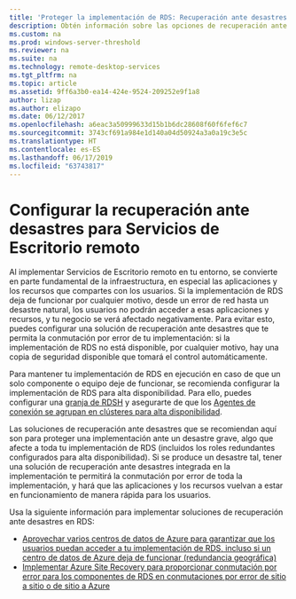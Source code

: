 ```yaml
---
title: 'Proteger la implementación de RDS: Recuperación ante desastres'
description: Obtén información sobre las opciones de recuperación ante desastres para Servicios de Escritorio remoto
ms.custom: na
ms.prod: windows-server-threshold
ms.reviewer: na
ms.suite: na
ms.technology: remote-desktop-services
ms.tgt_pltfrm: na
ms.topic: article
ms.assetid: 9ff6a3b0-ea14-424e-9524-209252e9f1a8
author: lizap
ms.author: elizapo
ms.date: 06/12/2017
ms.openlocfilehash: a6eac3a50999633d15b1b6dc28608f60f6fef6c7
ms.sourcegitcommit: 3743cf691a984e1d140a04d50924a3a0a19c3e5c
ms.translationtype: HT
ms.contentlocale: es-ES
ms.lasthandoff: 06/17/2019
ms.locfileid: "63743817"
---
```

# <a name="configure-disaster-recovery-for-remote-desktop-services"></a>Configurar la recuperación ante desastres para Servicios de Escritorio remoto

Al implementar Servicios de Escritorio remoto en tu entorno, se convierte en parte fundamental de la infraestructura, en especial las aplicaciones y los recursos que compartes con los usuarios. Si la implementación de RDS deja de funcionar por cualquier motivo, desde un error de red hasta un desastre natural, los usuarios no podrán acceder a esas aplicaciones y recursos, y tu negocio se verá afectado negativamente. Para evitar esto, puedes configurar una solución de recuperación ante desastres que te permita la conmutación por error de tu implementación: si la implementación de RDS no está disponible, por cualquier motivo, hay una copia de seguridad disponible que tomará el control automáticamente.

Para mantener tu implementación de RDS en ejecución en caso de que un solo componente o equipo deje de funcionar, se recomienda configurar la implementación de RDS para alta disponibilidad. Para ello, puedes configurar una [granja de RDSH](rds-scale-rdsh-farm.md) y asegurarte de que los [Agentes de conexión se agrupan en clústeres para alta disponibilidad](rds-connection-broker-cluster.md). 

Las soluciones de recuperación ante desastres que se recomiendan aquí son para proteger una implementación ante un desastre grave, algo que afecte a toda tu implementación de RDS (incluidos los roles redundantes configurados para alta disponibilidad). Si se produce un desastre tal, tener una solución de recuperación ante desastres integrada en la implementación te permitirá la conmutación por error de toda la implementación, y hará que las aplicaciones y los recursos vuelvan a estar en funcionamiento de manera rápida para los usuarios.

Usa la siguiente información para implementar soluciones de recuperación ante desastres en RDS:

- [Aprovechar varios centros de datos de Azure para garantizar que los usuarios puedan acceder a tu implementación de RDS, incluso si un centro de datos de Azure deja de funcionar (redundancia geográfica)](rds-multi-datacenter-deployment.md)
- [Implementar Azure Site Recovery para proporcionar conmutación por error para los componentes de RDS en conmutaciones por error de sitio a sitio o de sitio a Azure](rds-disaster-recovery-with-azure.md)


